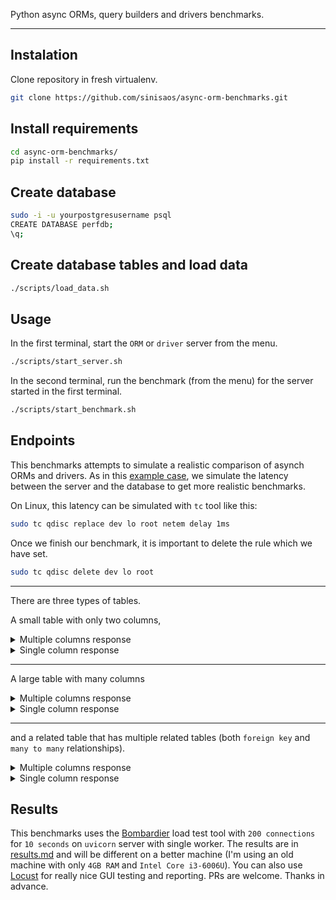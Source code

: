Python async ORMs, query builders and drivers benchmarks.

---------------------------------------------------------

## Instalation

Clone repository in fresh virtualenv.

```bash
git clone https://github.com/sinisaos/async-orm-benchmarks.git
```

## Install requirements


```bash
cd async-orm-benchmarks/
pip install -r requirements.txt
```

## Create database


```bash
sudo -i -u yourpostgresusername psql
CREATE DATABASE perfdb;
\q;
```

## Create database tables and load data


```bash
./scripts/load_data.sh
```

## Usage

In the first terminal, start the `ORM` or `driver` server from the menu.

```bash
./scripts/start_server.sh
```

In the second terminal, run the benchmark (from the menu) for the server started in the first terminal.

```bash
./scripts/start_benchmark.sh
```

## Endpoints

This benchmarks attempts to simulate a realistic comparison of asynch ORMs and drivers. 
As in this [example case](https://github.com/edgedb/imdbench), we simulate the latency between the server and the database to get more realistic benchmarks.

On Linux, this latency can be simulated with `tc` tool like this:

```bash
sudo tc qdisc replace dev lo root netem delay 1ms
```

Once we finish our benchmark, it is important to delete the rule which we have set.

```bash
sudo tc qdisc delete dev lo root
```
----------------------
There are three types of tables. 

A small table with only two columns,

<details>
<summary>Multiple columns response</summary>

```json
[
   {
      "id":1,
      "name":"Tag 1"
   },
   {
      "id":2,
      "name":"Tag 2"
   },
   {
      "id":3,
      "name":"Tag 3"
   },
   {
      "id":4,
      "name":"Tag 4"
   },
   {
      "id":5,
      "name":"Tag 5"
   },
   {
      "id":6,
      "name":"Tag 6"
   },
   {
      "id":7,
      "name":"Tag 7"
   },
   "..."
]
```
</details>

<details>
<summary>Single column response</summary>

```json
{
    "id":1,
    "name":"Tag 1"
}
```
</details>

----------------------
A large table with many columns 


<details>
<summary>Multiple columns response</summary>

```json
[
   {
      "id":1,
      "float_col_1":2.2,
      "smallint_col_1":2,
      "integer_col_1":2000000,
      "bigint_col_1":99999999,
      "varchar_col_1":"value1",
      "text_col_1":"Contrary to popular belief, Lorem Ipsum is not simply random text. It has roots in a piece of classical Latin literature from 45 BC, making it over 2000 years old.",
      "numeric_col_1":2.2,
      "json_col_1":{
         "a":1,
         "b":"b",
         "c":[
            2
         ],
         "d":{
            "e":3
         },
         "f":true
      },
      "float_col_2":2.2,
      "smallint_col_2":2,
      "integer_col_2":2000000,
      "bigint_col_2":99999999,
      "varchar_col_2":"value1",
      "text_col_2":"Contrary to popular belief, Lorem Ipsum is not simply random text. It has roots in a piece of classical Latin literature from 45 BC, making it over 2000 years old.",
      "numeric_col_2":2.2,
      "json_col_2":{
         "a":1,
         "b":"b",
         "c":[
            2
         ],
         "d":{
            "e":3
         },
         "f":true
      },
      "float_col_3":2.2,
      "smallint_col_3":2,
      "integer_col_3":2000000,
      "bigint_col_3":99999999,
      "varchar_col_3":"value1",
      "text_col_3":"Contrary to popular belief, Lorem Ipsum is not simply random text. It has roots in a piece of classical Latin literature from 45 BC, making it over 2000 years old.",
      "numeric_col_3":2.2,
      "json_col_3":{
         "a":1,
         "b":"b",
         "c":[
            2
         ],
         "d":{
            "e":3
         },
         "f":true
      }
   },
   {
      "id":2,
      "float_col_1":2.2,
      "smallint_col_1":2,
      "integer_col_1":2000000,
      "bigint_col_1":99999999,
      "varchar_col_1":"value1",
      "text_col_1":"Contrary to popular belief, Lorem Ipsum is not simply random text. It has roots in a piece of classical Latin literature from 45 BC, making it over 2000 years old.",
      "numeric_col_1":2.2,
      "json_col_1":{
         "a":1,
         "b":"b",
         "c":[
            2
         ],
         "d":{
            "e":3
         },
         "f":true
      },
      "float_col_2":2.2,
      "smallint_col_2":2,
      "integer_col_2":2000000,
      "bigint_col_2":99999999,
      "varchar_col_2":"value1",
      "text_col_2":"Contrary to popular belief, Lorem Ipsum is not simply random text. It has roots in a piece of classical Latin literature from 45 BC, making it over 2000 years old.",
      "numeric_col_2":2.2,
      "json_col_2":{
         "a":1,
         "b":"b",
         "c":[
            2
         ],
         "d":{
            "e":3
         },
         "f":true
      },
      "float_col_3":2.2,
      "smallint_col_3":2,
      "integer_col_3":2000000,
      "bigint_col_3":99999999,
      "varchar_col_3":"value1",
      "text_col_3":"Contrary to popular belief, Lorem Ipsum is not simply random text. It has roots in a piece of classical Latin literature from 45 BC, making it over 2000 years old.",
      "numeric_col_3":2.2,
      "json_col_3":{
         "a":1,
         "b":"b",
         "c":[
            2
         ],
         "d":{
            "e":3
         },
         "f":true
      }
   },
   {
      "id":3,
      "float_col_1":2.2,
      "smallint_col_1":2,
      "integer_col_1":2000000,
      "bigint_col_1":99999999,
      "varchar_col_1":"value1",
      "text_col_1":"Contrary to popular belief, Lorem Ipsum is not simply random text. It has roots in a piece of classical Latin literature from 45 BC, making it over 2000 years old.",
      "numeric_col_1":2.2,
      "json_col_1":{
         "a":1,
         "b":"b",
         "c":[
            2
         ],
         "d":{
            "e":3
         },
         "f":true
      },
      "float_col_2":2.2,
      "smallint_col_2":2,
      "integer_col_2":2000000,
      "bigint_col_2":99999999,
      "varchar_col_2":"value1",
      "text_col_2":"Contrary to popular belief, Lorem Ipsum is not simply random text. It has roots in a piece of classical Latin literature from 45 BC, making it over 2000 years old.",
      "numeric_col_2":2.2,
      "json_col_2":{
         "a":1,
         "b":"b",
         "c":[
            2
         ],
         "d":{
            "e":3
         },
         "f":true
      },
      "float_col_3":2.2,
      "smallint_col_3":2,
      "integer_col_3":2000000,
      "bigint_col_3":99999999,
      "varchar_col_3":"value1",
      "text_col_3":"Contrary to popular belief, Lorem Ipsum is not simply random text. It has roots in a piece of classical Latin literature from 45 BC, making it over 2000 years old.",
      "numeric_col_3":2.2,
      "json_col_3":{
         "a":1,
         "b":"b",
         "c":[
            2
         ],
         "d":{
            "e":3
         },
         "f":true
      }
   },
   {
      "id":4,
      "float_col_1":2.2,
      "smallint_col_1":2,
      "integer_col_1":2000000,
      "bigint_col_1":99999999,
      "varchar_col_1":"value1",
      "text_col_1":"Contrary to popular belief, Lorem Ipsum is not simply random text. It has roots in a piece of classical Latin literature from 45 BC, making it over 2000 years old.",
      "numeric_col_1":2.2,
      "json_col_1":{
         "a":1,
         "b":"b",
         "c":[
            2
         ],
         "d":{
            "e":3
         },
         "f":true
      },
      "float_col_2":2.2,
      "smallint_col_2":2,
      "integer_col_2":2000000,
      "bigint_col_2":99999999,
      "varchar_col_2":"value1",
      "text_col_2":"Contrary to popular belief, Lorem Ipsum is not simply random text. It has roots in a piece of classical Latin literature from 45 BC, making it over 2000 years old.",
      "numeric_col_2":2.2,
      "json_col_2":{
         "a":1,
         "b":"b",
         "c":[
            2
         ],
         "d":{
            "e":3
         },
         "f":true
      },
      "float_col_3":2.2,
      "smallint_col_3":2,
      "integer_col_3":2000000,
      "bigint_col_3":99999999,
      "varchar_col_3":"value1",
      "text_col_3":"Contrary to popular belief, Lorem Ipsum is not simply random text. It has roots in a piece of classical Latin literature from 45 BC, making it over 2000 years old.",
      "numeric_col_3":2.2,
      "json_col_3":{
         "a":1,
         "b":"b",
         "c":[
            2
         ],
         "d":{
            "e":3
         },
         "f":true
      }
   },
   ...
]
```
</details>

<details>
<summary>Single column response</summary>

```json
{
    "id":1,
    "float_col_1":2.2,
    "smallint_col_1":2,
    "integer_col_1":2000000,
    "bigint_col_1":99999999,
    "varchar_col_1":"value1",
    "text_col_1":"Contrary to popular belief, Lorem Ipsum is not simply random text. It has roots in a piece of classical Latin literature from 45 BC, making it over 2000 years old.",
    "numeric_col_1":2.2,
    "json_col_1":{
        "a":1,
        "b":"b",
        "c":[
        2
        ],
        "d":{
        "e":3
        },
        "f":true
    },
    "float_col_2":2.2,
    "smallint_col_2":2,
    "integer_col_2":2000000,
    "bigint_col_2":99999999,
    "varchar_col_2":"value1",
    "text_col_2":"Contrary to popular belief, Lorem Ipsum is not simply random text. It has roots in a piece of classical Latin literature from 45 BC, making it over 2000 years old.",
    "numeric_col_2":2.2,
    "json_col_2":{
        "a":1,
        "b":"b",
        "c":[
        2
        ],
        "d":{
        "e":3
        },
        "f":true
    },
    "float_col_3":2.2,
    "smallint_col_3":2,
    "integer_col_3":2000000,
    "bigint_col_3":99999999,
    "varchar_col_3":"value1",
    "text_col_3":"Contrary to popular belief, Lorem Ipsum is not simply random text. It has roots in a piece of classical Latin literature from 45 BC, making it over 2000 years old.",
    "numeric_col_3":2.2,
    "json_col_3":{
        "a":1,
        "b":"b",
        "c":[
        2
        ],
        "d":{
        "e":3
        },
        "f":true
    }
}
```
</details>

----------------------

and a related table that has multiple related tables (both `foreign key` and `many to many` relationships).

<details>
<summary>Multiple columns response</summary>

```json
[
   {
      "id":1,
      "title":"Question 1",
      "content":"Question 1",
      "created_at":"2024-12-02T05:30:23.101781+00:00",
      "updated_at":"2024-12-02T05:30:23.101801+00:00",
      "views":30529,
      "likes":10,
      "user_id":1,
      "question_user":{
         "id":1,
         "email":"piccolo@example.com",
         "username":"piccolo",
         "superuser":true
      },
      "question_tags":[
         {
            "id":14,
            "name":"Tag 14"
         },
         {
            "id":16,
            "name":"Tag 16"
         },
         {
            "id":22,
            "name":"Tag 22"
         }
      ]
   },
   {
      "id":2,
      "title":"Question 2",
      "content":"Question 2",
      "created_at":"2024-12-02T05:30:23.160412+00:00",
      "updated_at":"2024-12-02T05:30:23.160421+00:00",
      "views":10,
      "likes":10,
      "user_id":1,
      "question_user":{
         "id":1,
         "email":"piccolo@example.com",
         "username":"piccolo",
         "superuser":true
      },
      "question_tags":[
         {
            "id":16,
            "name":"Tag 16"
         },
         {
            "id":20,
            "name":"Tag 20"
         },
         {
            "id":21,
            "name":"Tag 21"
         }
      ]
   },
   {
      "id":3,
      "title":"Question 3",
      "content":"Question 3",
      "created_at":"2024-12-02T05:30:23.216031+00:00",
      "updated_at":"2024-12-02T05:30:23.216048+00:00",
      "views":10,
      "likes":10,
      "user_id":1,
      "question_user":{
         "id":1,
         "email":"piccolo@example.com",
         "username":"piccolo",
         "superuser":true
      },
      "question_tags":[
         {
            "id":11,
            "name":"Tag 11"
         },
         {
            "id":18,
            "name":"Tag 18"
         },
         {
            "id":19,
            "name":"Tag 19"
         }
      ]
   },
   {
      "id":4,
      "title":"Question 4",
      "content":"Question 4",
      "created_at":"2024-12-02T05:30:23.272343+00:00",
      "updated_at":"2024-12-02T05:30:23.272352+00:00",
      "views":10,
      "likes":10,
      "user_id":1,
      "question_user":{
         "id":1,
         "email":"piccolo@example.com",
         "username":"piccolo",
         "superuser":true
      },
      "question_tags":[
         {
            "id":4,
            "name":"Tag 4"
         },
         {
            "id":18,
            "name":"Tag 18"
         },
         {
            "id":22,
            "name":"Tag 22"
         }
      ]
   },
   {
      "id":5,
      "title":"Question 5",
      "content":"Question 5",
      "created_at":"2024-12-02T05:30:23.327549+00:00",
      "updated_at":"2024-12-02T05:30:23.327565+00:00",
      "views":10,
      "likes":10,
      "user_id":1,
      "question_user":{
         "id":1,
         "email":"piccolo@example.com",
         "username":"piccolo",
         "superuser":true
      },
      "question_tags":[
         {
            "id":1,
            "name":"Tag 1"
         },
         {
            "id":2,
            "name":"Tag 2"
         },
         {
            "id":9,
            "name":"Tag 9"
         },
         {
            "id":13,
            "name":"Tag 13"
         }
      ]
   },
   ...
]
```
</details>

<details>
<summary>Single column response</summary>

```json
{
   "id":1,
   "title":"Question 1",
   "content":"Question 1",
   "created_at":"2024-12-02T05:30:23.101781+00:00",
   "updated_at":"2024-12-02T05:30:23.101801+00:00",
   "views":30529,
   "likes":10,
   "user_id":1,
   "question_user":{
      "id":1,
      "email":"piccolo@example.com",
      "username":"piccolo",
      "superuser":true
   },
   "question_tags":[
      {
         "id":14,
         "name":"Tag 14"
      },
      {
         "id":16,
         "name":"Tag 16"
      },
      {
         "id":22,
         "name":"Tag 22"
      }
   ],
   "question_answers":[
      {
         "id":95,
         "content":"Answer 95",
         "created_at":"2024-12-02T06:30:46.201394+01:00",
         "updated_at":"2024-12-02T06:30:46.201403+01:00",
         "likes":20,
         "user_id":1,
         "question_id":1
      }
   ]
}
```
</details>

## Results

This benchmarks uses the [Bombardier](https://github.com/codesenberg/bombardier) load test tool with `200 connections` for `10 seconds` on `uvicorn` server with single worker. The results are in [results.md](https://github.com/sinisaos/async-orm-benchmarks/blob/main/results.md) and will be different on a better machine (I'm using an old machine with only `4GB RAM` and `Intel Core i3-6006U`). You can also use [Locust](https://locust.io/) for really nice GUI testing and reporting. PRs are welcome. Thanks in advance.